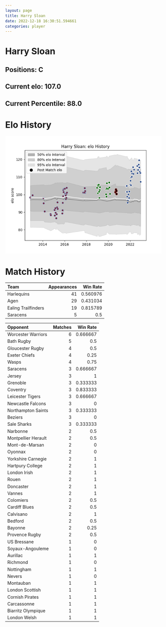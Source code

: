 ```yaml
---  
layout: page  
title: Harry Sloan  
date: 2022-12-18 16:30:51.594661  
categories: player  
---
```

# Harry Sloan

## Positions: C

## Current elo: 107.0

## Current Percentile: 88.0

# Elo History


![elo history](history_HarrySloan.png)
# Match History


| Team                |   Appearances |   Win Rate |
|:--------------------|--------------:|-----------:|
| Harlequins          |            41 |   0.560976 |
| Agen                |            29 |   0.431034 |
| Ealing Trailfinders |            19 |   0.815789 |
| Saracens            |             5 |   0.5      |

| Opponent            |   Matches |   Win Rate |
|:--------------------|----------:|-----------:|
| Worcester Warriors  |         6 |   0.666667 |
| Bath Rugby          |         5 |   0.5      |
| Gloucester Rugby    |         4 |   0.5      |
| Exeter Chiefs       |         4 |   0.25     |
| Wasps               |         4 |   0.75     |
| Saracens            |         3 |   0.666667 |
| Jersey              |         3 |   1        |
| Grenoble            |         3 |   0.333333 |
| Coventry            |         3 |   0.833333 |
| Leicester Tigers    |         3 |   0.666667 |
| Newcastle Falcons   |         3 |   0        |
| Northampton Saints  |         3 |   0.333333 |
| Beziers             |         3 |   0        |
| Sale Sharks         |         3 |   0.333333 |
| Narbonne            |         2 |   0.5      |
| Montpellier Herault |         2 |   0.5      |
| Mont-de-Marsan      |         2 |   0        |
| Oyonnax             |         2 |   0        |
| Yorkshire Carnegie  |         2 |   1        |
| Hartpury College    |         2 |   1        |
| London Irish        |         2 |   1        |
| Rouen               |         2 |   1        |
| Doncaster           |         2 |   1        |
| Vannes              |         2 |   1        |
| Colomiers           |         2 |   0.5      |
| Cardiff Blues       |         2 |   0.5      |
| Calvisano           |         2 |   1        |
| Bedford             |         2 |   0.5      |
| Bayonne             |         2 |   0.25     |
| Provence Rugby      |         2 |   0.5      |
| US Bressane         |         1 |   0        |
| Soyaux-Angouleme    |         1 |   0        |
| Aurillac            |         1 |   1        |
| Richmond            |         1 |   0        |
| Nottingham          |         1 |   1        |
| Nevers              |         1 |   0        |
| Montauban           |         1 |   1        |
| London Scottish     |         1 |   1        |
| Cornish Pirates     |         1 |   1        |
| Carcassonne         |         1 |   1        |
| Biarritz Olympique  |         1 |   1        |
| London Welsh        |         1 |   1        |